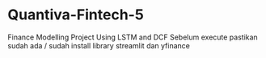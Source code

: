 # Quantiva-Fintech-5
Finance Modelling Project Using LSTM and DCF
Sebelum execute pastikan sudah ada / sudah install library streamlit dan yfinance
